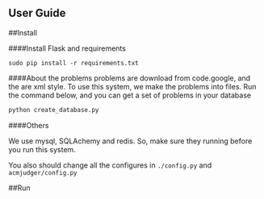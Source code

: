 User Guide
---

##Install

####Install Flask and requirements

```
sudo pip install -r requirements.txt
```

####About the problems
problems are download from code.google, and the are xml style. To use this system, we make the problems into files. Run the command below, and you can get a set of problems in your database

```python
python create_database.py
```

####Others

We use mysql, SQLAchemy and redis. So, make sure they running before you run this system.

You also should change all the configures in `./config.py` and `acmjudger/config.py`

##Run
